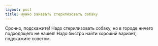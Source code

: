 ```yaml
---
layout: post 
title: Нужно заказать стерилизовать собаку 
--- 
```

Срочно, подскажите! Надо стерилизовать собаку, но в городе ничего подходящего не нашёл! Надо быстро найти хороший вариант, подскажите советом.